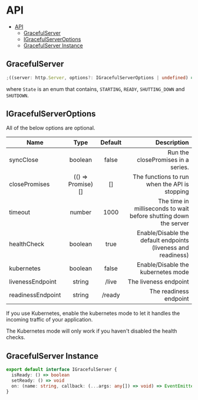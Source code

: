 # API

- [API](#api)
  - [GracefulServer](#gracefulserver)
  - [IGracefulServerOptions](#igracefulserveroptions)
  - [GracefulServer Instance](#gracefulserver-instance)


## GracefulServer

```typescript
;((server: http.Server, options?: IGracefulServerOptions | undefined) => IGracefulServer) & typeof State
```

where `State` is an enum that contains, `STARTING`, `READY`, `SHUTTING_DOWN` and `SHUTDOWN`.

## IGracefulServerOptions

All of the below options are optional.

| Name              |            Type            | Default |                                                      Description |
| ----------------- | :------------------------: | :-----: | ---------------------------------------------------------------: |
| syncClose         |          boolean           |  false  |                               Run the closePromises in a series. |
| closePromises     | (() => Promise<unknown>)[] |   []    |                    The functions to run when the API is stopping |
| timeout           |           number           |  1000   | The time in milliseconds to wait before shutting down the server |
| healthCheck       |          boolean           |  true   |    Enable/Disable the default endpoints (liveness and readiness) |
| kubernetes        |          boolean           |  false  |                               Enable/Disable the kubernetes mode |
| livenessEndpoint  |           string           |  /live  |                                            The liveness endpoint |
| readinessEndpoint |           string           | /ready  |                                           The readiness endpoint |

If you use Kubernetes, enable the kubernetes mode to let it handles the incoming traffic of your application.

The Kubernetes mode will only work if you haven't disabled the health checks.

## GracefulServer Instance

```typescript
export default interface IGracefulServer {
  isReady: () => boolean
  setReady: () => void
  on: (name: string, callback: (...args: any[]) => void) => EventEmitter
}
```
